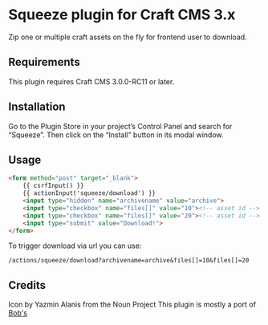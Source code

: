 # Squeeze plugin for Craft CMS 3.x

Zip one or multiple craft assets on the fly for frontend user to download.

## Requirements

This plugin requires Craft CMS 3.0.0-RC11 or later.

## Installation

Go to the Plugin Store in your project’s Control Panel and search for “Squeeze”. Then click on the “Install” button in its modal window.

## Usage

```html
<form method="post" target="_blank">
    {{ csrfInput() }}
    {{ actionInput('squeeze/download') }}
    <input type="hidden" name="archivename" value="archive">
    <input type="checkbox" name="files[]" value="10"><!-- asset id -->
    <input type="checkbox" name="files[]" value="20"><!-- asset id -->
    <input type="submit" value="Download!">
</form>
```
To trigger download via url you can use:
```
/actions/squeeze/download?archivename=archive&files[]=10&files[]=20
```
## Credits

Icon by Yazmin Alanis from the Noun Project
This plugin is mostly a port of [Bob's](https://github.com/boboldehampsink/zipassets)
